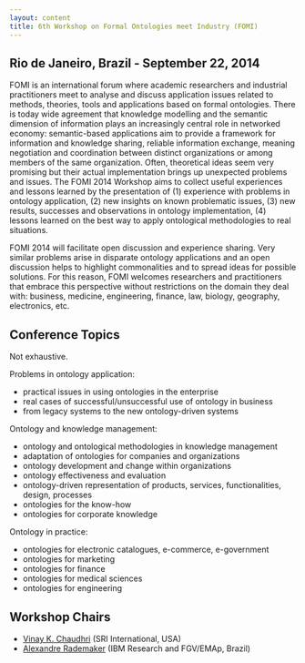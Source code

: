 ```yaml
---
layout: content
title: 6th Workshop on Formal Ontologies meet Industry (FOMI)
---
```


## Rio de Janeiro, Brazil - September 22, 2014

FOMI is an international forum where academic researchers and
industrial practitioners meet to analyse and discuss application
issues related to methods, theories, tools and applications based on
formal ontologies. There is today wide agreement that knowledge
modelling and the semantic dimension of information plays an
increasingly central role in networked economy: semantic-based
applications aim to provide a framework for information and knowledge
sharing, reliable information exchange, meaning negotiation and
coordination between distinct organizations or among members of the
same organization.  Often, theoretical ideas seem very promising but
their actual implementation brings up unexpected problems and
issues. The FOMI 2014 Workshop aims to collect useful experiences and
lessons learned by the presentation of (1) experience with problems in
ontology application, (2) new insights on known problematic issues,
(3) new results, successes and observations in ontology
implementation, (4) lessons learned on the best way to apply
ontological methodologies to real situations.
 
FOMI 2014 will facilitate open discussion and experience sharing. Very
similar problems arise in disparate ontology applications and an open
discussion helps to highlight commonalities and to spread ideas for
possible solutions. For this reason, FOMI welcomes researchers and
practitioners that embrace this perspective without restrictions on
the domain they deal with: business, medicine, engineering, finance,
law, biology, geography, electronics, etc.

## Conference Topics

Not exhaustive.

Problems in ontology application:

 - practical issues in using ontologies in the enterprise
 - real cases of successful/unsuccessful use of ontology in business
 - from legacy systems to the new ontology-driven systems

Ontology and knowledge management:

 - ontology and ontological methodologies in knowledge management
 - adaptation of ontologies for companies and organizations
 - ontology development and change within organizations
 - ontology effectiveness and evaluation
 - ontology-driven representation of products, services,
   functionalities, design, processes
 - ontologies for the know-how
 - ontologies for corporate knowledge

Ontology in practice:

 - ontologies for electronic catalogues, e-commerce, e-government
 - ontologies for marketing
 - ontologies for finance
 - ontologies for medical sciences
 - ontologies for engineering

## Workshop Chairs

- [Vinay K. Chaudhri](http://www.ai.sri.com/people/chaudhri)
  (SRI International, USA)
- [Alexandre Rademaker](http://researcher.watson.ibm.com/researcher/view.php?person=br-alexrad)
  (IBM Research and FGV/EMAp, Brazil)

